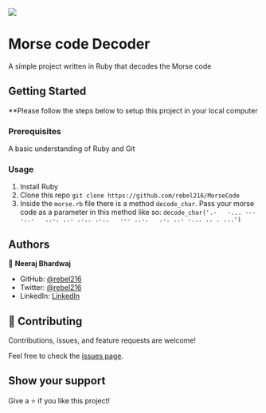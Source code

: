 ![](https://img.shields.io/badge/Microverse-blueviolet)

# Morse code Decoder
A simple project written in Ruby that decodes the Morse code

## Getting Started

**Please follow the steps below to setup this project in your local computer

### Prerequisites
A basic understanding of Ruby and Git
### Usage
1. Install Ruby
2. Clone this repo `git clone https://github.com/rebel216/MorseCode`
3. Inside the `morse.rb` file there is a method `decode_char`. Pass your morse code as a parameter in this method like so: `decode_char('.-   -... --- -..-   ..-. ..- .-.. .-..   --- ..-.   .-. ..- -... .. . ...')`

## Authors

👤 **Neeraj Bhardwaj**

- GitHub: [@rebel216](https://github.com/rebel216)
- Twitter: [@rebel216](https://twitter.com/rebel216)
- LinkedIn: [LinkedIn](https://www.linkedin.com/in/neerajbhardwaj216)



## 🤝 Contributing

Contributions, issues, and feature requests are welcome!

Feel free to check the [issues page](https://github.com/rebel216/MorseCode/issues).

## Show your support

Give a ⭐️ if you like this project!